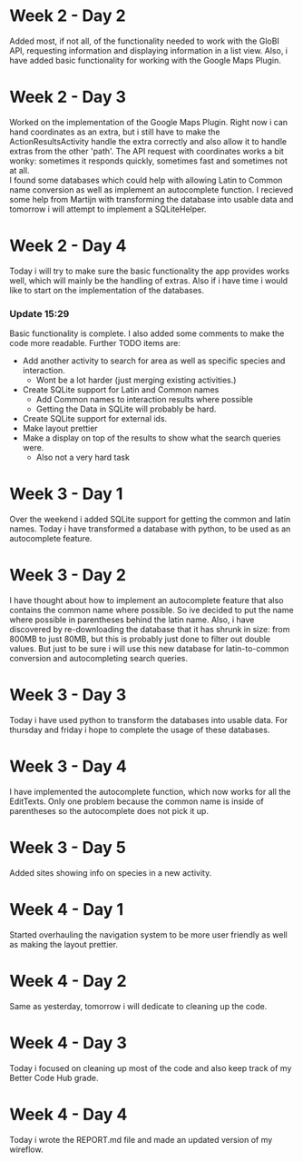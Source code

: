 # Week 2 - Day 2
Added most, if not all, of the functionality needed to work with the GloBI API, requesting information and displaying information in a list view. Also, i have added basic functionality for working with the Google Maps Plugin.

# Week 2 - Day 3
Worked on the implementation of the Google Maps Plugin. Right now i can hand coordinates as an extra, but i still have to make the ActionResultsActivity handle the extra correctly and also allow it to handle extras from the other 'path'. The API request with coordinates works a bit wonky: sometimes it responds quickly, sometimes fast and sometimes not at all.  
I found some databases which could help with allowing Latin to Common name conversion as well as implement an autocomplete function. 
I recieved some help from Martijn with transforming the database into usable data and tomorrow i will attempt to implement a SQLiteHelper.

# Week 2 - Day 4
Today i will try to make sure the basic functionality the app provides works well, which will mainly be the handling of extras. Also if i have time i would like to start on the implementation of the databases.

### Update 15:29
Basic functionality is complete. I also added some comments to make the code more readable.
Further TODO items are:
- Add another activity to search for area as well as specific species and interaction.
    - Wont be a lot harder (just merging existing activities.)
- Create SQLite support for Latin and Common names
    - Add Common names to interaction results where possible
    - Getting the Data in SQLite will probably be hard.
- Create SQLite support for external ids.
- Make layout prettier
- Make a display on top of the results to show what the search queries were.
    - Also not a very hard task

# Week 3 - Day 1
Over the weekend i added SQLite support for getting the common and latin names. Today i have transformed a database with python, to be used as an autocomplete feature.

# Week 3 - Day 2
I have thought about how to implement an autocomplete feature that also contains the common name where possible. So ive decided to put the name where possible in parentheses behind the latin name.
Also, i have discovered by re-downloading the database that it has shrunk in size: from 800MB to just 80MB, but this is probably just done to filter out double values. But just to be sure i will use this new database for latin-to-common conversion and autocompleting search queries.

# Week 3 - Day 3
Today i have used python to transform the databases into usable data. For thursday and friday i hope to complete the usage of these databases.

# Week 3 - Day 4
I have implemented the autocomplete function, which now works for all the EditTexts. Only one problem because the common name is inside of parentheses so the autocomplete does not pick it up.

# Week 3 - Day 5
Added sites showing info on species in a new activity.

# Week 4 - Day 1
Started overhauling the navigation system to be more user friendly as well as making the layout prettier.

# Week 4 - Day 2
Same as yesterday, tomorrow i will dedicate to cleaning up the code.

# Week 4 - Day 3
Today i focused on cleaning up most of the code and also keep track of my Better Code Hub grade.

# Week 4 - Day 4
Today i wrote the REPORT.md file and made an updated version of my wireflow.